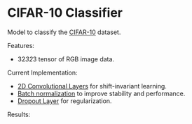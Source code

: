 ﻿# CIFAR-10 Classifier

Model to classify the [CIFAR-10](https://www.cs.toronto.edu/~kriz/cifar.html) dataset.

Features:
 - 32*32*3 tensor of RGB image data.

Current Implementation:
 - [2D Convolutional Layers](https://en.wikipedia.org/wiki/Convolutional_neural_network) for shift-invariant learning.
 - [Batch normalization](https://en.wikipedia.org/wiki/Batch_normalization) to improve stability and performance.
 - [Dropout Layer](https://en.wikipedia.org/wiki/Dilution_(neural_networks)) for regularization.

Results:

